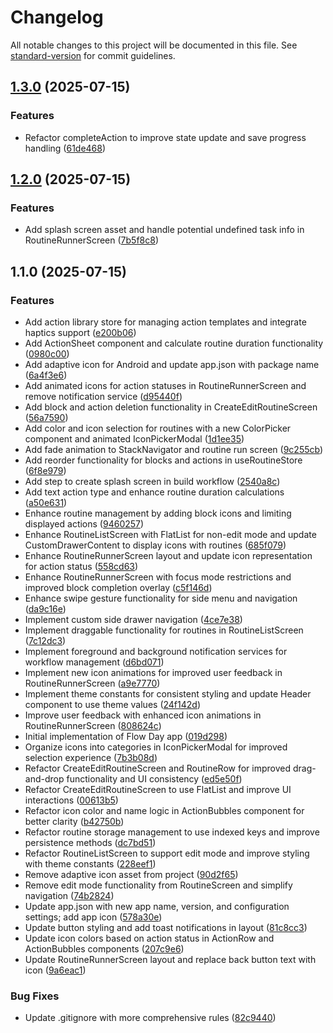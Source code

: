 # Changelog

All notable changes to this project will be documented in this file. See [standard-version](https://github.com/conventional-changelog/standard-version) for commit guidelines.

## [1.3.0](https://github.com/jon-garmilla-dev/jon-garmilla-dev-Flow-Day.apk/compare/v1.2.0...v1.3.0) (2025-07-15)


### Features

* Refactor completeAction to improve state update and save progress handling ([61de468](https://github.com/jon-garmilla-dev/jon-garmilla-dev-Flow-Day.apk/commit/61de468f1cbb44e9ec60bbbc930b4b7b9d08fef5))

## [1.2.0](https://github.com/jon-garmilla-dev/jon-garmilla-dev-Flow-Day.apk/compare/v1.1.0...v1.2.0) (2025-07-15)


### Features

* Add splash screen asset and handle potential undefined task info in RoutineRunnerScreen ([7b5f8c8](https://github.com/jon-garmilla-dev/jon-garmilla-dev-Flow-Day.apk/commit/7b5f8c8ee5e53d7a4157d3698bbf866322e557ec))

## 1.1.0 (2025-07-15)


### Features

* Add action library store for managing action templates and integrate haptics support ([e200b06](https://github.com/jon-garmilla-dev/jon-garmilla-dev-Flow-Day.apk/commit/e200b0604239bf79e293458e7c99fda7dde30d22))
* Add ActionSheet component and calculate routine duration functionality ([0980c00](https://github.com/jon-garmilla-dev/jon-garmilla-dev-Flow-Day.apk/commit/0980c00e3f79318abc21fcae9a603600bc6e8b3b))
* Add adaptive icon for Android and update app.json with package name ([6a4f3e6](https://github.com/jon-garmilla-dev/jon-garmilla-dev-Flow-Day.apk/commit/6a4f3e6953eaf758229a4bb898069c6c33be1178))
* Add animated icons for action statuses in RoutineRunnerScreen and remove notification service ([d95440f](https://github.com/jon-garmilla-dev/jon-garmilla-dev-Flow-Day.apk/commit/d95440fa1b8ab13797d0f1c7014208302ea66a30))
* Add block and action deletion functionality in CreateEditRoutineScreen ([56a7590](https://github.com/jon-garmilla-dev/jon-garmilla-dev-Flow-Day.apk/commit/56a759056c7444fe2cca4905be5034d802e82875))
* Add color and icon selection for routines with a new ColorPicker component and animated IconPickerModal ([1d1ee35](https://github.com/jon-garmilla-dev/jon-garmilla-dev-Flow-Day.apk/commit/1d1ee359fdd633bf7dfc068519b0733c2190f4a9))
* Add fade animation to StackNavigator and routine run screen ([9c255cb](https://github.com/jon-garmilla-dev/jon-garmilla-dev-Flow-Day.apk/commit/9c255cbdca740b9a96b52aefe4400b8ce8a8bdaa))
* Add reorder functionality for blocks and actions in useRoutineStore ([6f8e979](https://github.com/jon-garmilla-dev/jon-garmilla-dev-Flow-Day.apk/commit/6f8e979c22b6c43e6d7e7dacb5eb709e7249e455))
* Add step to create splash screen in build workflow ([2540a8c](https://github.com/jon-garmilla-dev/jon-garmilla-dev-Flow-Day.apk/commit/2540a8cf35f6e0ba17b3fca3d223266c0fad8001))
* Add text action type and enhance routine duration calculations ([a50e631](https://github.com/jon-garmilla-dev/jon-garmilla-dev-Flow-Day.apk/commit/a50e631ba565794758cd5d9c4821e91181480c5d))
* Enhance routine management by adding block icons and limiting displayed actions ([9460257](https://github.com/jon-garmilla-dev/jon-garmilla-dev-Flow-Day.apk/commit/94602575340b05f77d0eb1005b57882226f59022))
* Enhance RoutineListScreen with FlatList for non-edit mode and update CustomDrawerContent to display icons with routines ([685f079](https://github.com/jon-garmilla-dev/jon-garmilla-dev-Flow-Day.apk/commit/685f079f58906fc4b949c9238c098a15a7cee196))
* Enhance RoutineRunnerScreen layout and update icon representation for action status ([558cd63](https://github.com/jon-garmilla-dev/jon-garmilla-dev-Flow-Day.apk/commit/558cd63de82c63ace8ae963f9cab3bf6ec0aac96))
* Enhance RoutineRunnerScreen with focus mode restrictions and improved block completion overlay ([c5f146d](https://github.com/jon-garmilla-dev/jon-garmilla-dev-Flow-Day.apk/commit/c5f146d2df12edabc9ce1c1b6754bb1444249f7a))
* Enhance swipe gesture functionality for side menu and navigation ([da9c16e](https://github.com/jon-garmilla-dev/jon-garmilla-dev-Flow-Day.apk/commit/da9c16ed3c31bf56e45fdebae18bb3786d2e61e0))
* Implement custom side drawer navigation ([4ce7e38](https://github.com/jon-garmilla-dev/jon-garmilla-dev-Flow-Day.apk/commit/4ce7e38ea5250dbbe355dec3d9dbe852fc4221e3))
* Implement draggable functionality for routines in RoutineListScreen ([7c12dc3](https://github.com/jon-garmilla-dev/jon-garmilla-dev-Flow-Day.apk/commit/7c12dc3d64990ea8ec02a0004fda8f1dad752917))
* Implement foreground and background notification services for workflow management ([d6bd071](https://github.com/jon-garmilla-dev/jon-garmilla-dev-Flow-Day.apk/commit/d6bd071f87c968f8a75a997e63e2a1fb7ff09bbf))
* Implement new icon animations for improved user feedback in RoutineRunnerScreen ([a9e7770](https://github.com/jon-garmilla-dev/jon-garmilla-dev-Flow-Day.apk/commit/a9e7770adc0571accb18162e4bc1c67d7ccf473c))
* Implement theme constants for consistent styling and update Header component to use theme values ([24f142d](https://github.com/jon-garmilla-dev/jon-garmilla-dev-Flow-Day.apk/commit/24f142db18cb091d59c0a16dc1a7ad21b09511b0))
* Improve user feedback with enhanced icon animations in RoutineRunnerScreen ([808624c](https://github.com/jon-garmilla-dev/jon-garmilla-dev-Flow-Day.apk/commit/808624c738197b107f4f91b4147c3c6d7c53f4dc))
* Initial implementation of Flow Day app ([019d298](https://github.com/jon-garmilla-dev/jon-garmilla-dev-Flow-Day.apk/commit/019d29883583d22108a714dbb0365b661828d60f))
* Organize icons into categories in IconPickerModal for improved selection experience ([7b3b08d](https://github.com/jon-garmilla-dev/jon-garmilla-dev-Flow-Day.apk/commit/7b3b08dbac7185b3025a9e49876058c67d8ede1f))
* Refactor CreateEditRoutineScreen and RoutineRow for improved drag-and-drop functionality and UI consistency ([ed5e50f](https://github.com/jon-garmilla-dev/jon-garmilla-dev-Flow-Day.apk/commit/ed5e50f319548027d07f8a3fded92b5505ce6c11))
* Refactor CreateEditRoutineScreen to use FlatList and improve UI interactions ([00613b5](https://github.com/jon-garmilla-dev/jon-garmilla-dev-Flow-Day.apk/commit/00613b55ab7378e264b512887fb771d8ede1a8f8))
* Refactor icon color and name logic in ActionBubbles component for better clarity ([b42750b](https://github.com/jon-garmilla-dev/jon-garmilla-dev-Flow-Day.apk/commit/b42750bd64bd238b02bc1251add27b2b80e212d9))
* Refactor routine storage management to use indexed keys and improve persistence methods ([dc7bd51](https://github.com/jon-garmilla-dev/jon-garmilla-dev-Flow-Day.apk/commit/dc7bd51b5334565db5c9bc9f6110cee2c76296e2))
* Refactor RoutineListScreen to support edit mode and improve styling with theme constants ([228eef1](https://github.com/jon-garmilla-dev/jon-garmilla-dev-Flow-Day.apk/commit/228eef16fc865bef570ac65cded4316e1b80026f))
* Remove adaptive icon asset from project ([90d2f65](https://github.com/jon-garmilla-dev/jon-garmilla-dev-Flow-Day.apk/commit/90d2f65a5d74845660ca64d189b0707519f8d106))
* Remove edit mode functionality from RoutineScreen and simplify navigation ([74b2824](https://github.com/jon-garmilla-dev/jon-garmilla-dev-Flow-Day.apk/commit/74b2824819f582e2b69543a35e083bcb33f435a1))
* Update app.json with new app name, version, and configuration settings; add app icon ([578a30e](https://github.com/jon-garmilla-dev/jon-garmilla-dev-Flow-Day.apk/commit/578a30e5067e62ada8e49b9bdc95dfe304fadc2e))
* Update button styling and add toast notifications in layout ([81c8cc3](https://github.com/jon-garmilla-dev/jon-garmilla-dev-Flow-Day.apk/commit/81c8cc3ce965e6a91d60573542156817c815d30a))
* Update icon colors based on action status in ActionRow and ActionBubbles components ([207c9e6](https://github.com/jon-garmilla-dev/jon-garmilla-dev-Flow-Day.apk/commit/207c9e6a2f8c61e91c33aeaeeaf6fd1a8a933d2f))
* Update RoutineRunnerScreen layout and replace back button text with icon ([9a6eac1](https://github.com/jon-garmilla-dev/jon-garmilla-dev-Flow-Day.apk/commit/9a6eac1c9e2eefca249adaef5b9eb7116db6f99e))


### Bug Fixes

* Update .gitignore with more comprehensive rules ([82c9440](https://github.com/jon-garmilla-dev/jon-garmilla-dev-Flow-Day.apk/commit/82c9440886d08819c7775adfa216679acc2347ec))
